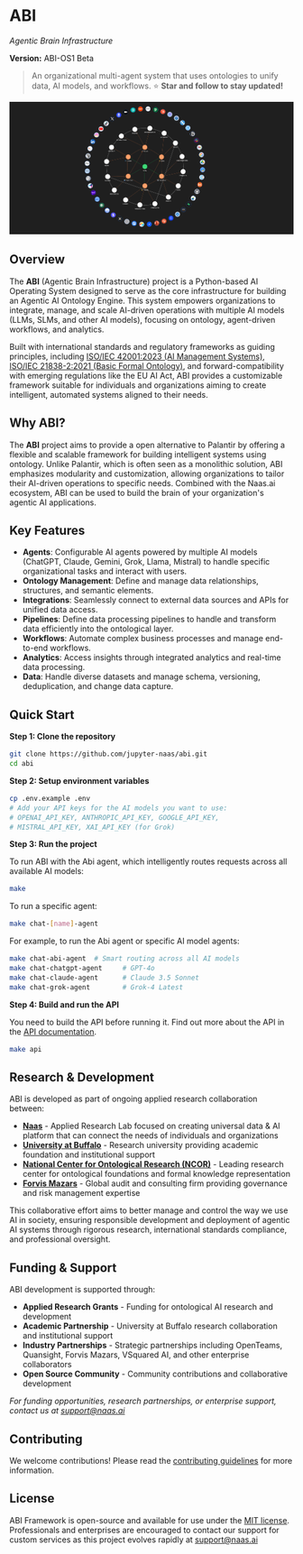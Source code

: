# ABI
*Agentic Brain Infrastructure*

**Version:** ABI-OS1 Beta 

> An organizational multi-agent system that uses ontologies to unify data, AI models, and workflows. 
⭐ **Star and follow to stay updated!**

<img src="./assets/abi-flywheel.png">

## Overview

The **ABI** (Agentic Brain Infrastructure) project is a Python-based AI Operating System designed to serve as the core infrastructure for building an Agentic AI Ontology Engine. This system empowers organizations to integrate, manage, and scale AI-driven operations with multiple AI models (LLMs, SLMs, and other AI models), focusing on ontology, agent-driven workflows, and analytics. 

Built with international standards and regulatory frameworks as guiding principles, including [ISO/IEC 42001:2023 (AI Management Systems)](https://www.iso.org/standard/42001), [ISO/IEC 21838-2:2021 (Basic Formal Ontology)](https://www.iso.org/standard/74572.html), and forward-compatibility with emerging regulations like the EU AI Act, ABI provides a customizable framework suitable for individuals and organizations aiming to create intelligent, automated systems aligned to their needs.

## Why ABI?
The **ABI** project aims to provide a open alternative to Palantir by offering a flexible and scalable framework for building intelligent systems using ontology. Unlike Palantir, which is often seen as a monolithic solution, ABI emphasizes modularity and customization, allowing organizations to tailor their AI-driven operations to specific needs. Combined with the Naas.ai ecosystem, ABI can be used to build the brain of your organization's agentic AI applications.

## Key Features

- **Agents**: Configurable AI agents powered by multiple AI models (ChatGPT, Claude, Gemini, Grok, Llama, Mistral) to handle specific organizational tasks and interact with users.
- **Ontology Management**: Define and manage data relationships, structures, and semantic elements.
- **Integrations**: Seamlessly connect to external data sources and APIs for unified data access.
- **Pipelines**: Define data processing pipelines to handle and transform data efficiently into the ontological layer.
- **Workflows**: Automate complex business processes and manage end-to-end workflows.
- **Analytics**: Access insights through integrated analytics and real-time data processing.
- **Data**: Handle diverse datasets and manage schema, versioning, deduplication, and change data capture.

## Quick Start

**Step 1: Clone the repository**

```bash
git clone https://github.com/jupyter-naas/abi.git
cd abi
```

**Step 2: Setup environment variables**

```bash
cp .env.example .env
# Add your API keys for the AI models you want to use:
# OPENAI_API_KEY, ANTHROPIC_API_KEY, GOOGLE_API_KEY, 
# MISTRAL_API_KEY, XAI_API_KEY (for Grok)
```

**Step 3: Run the project**

To run ABI with the Abi agent, which intelligently routes requests across all available AI models:

```bash
make
```

To run a specific agent:

```bash
make chat-[name]-agent
```

For example, to run the Abi agent or specific AI model agents:

```bash
make chat-abi-agent  # Smart routing across all AI models
make chat-chatgpt-agent     # GPT-4o
make chat-claude-agent      # Claude 3.5 Sonnet
make chat-grok-agent        # Grok-4 Latest
```

**Step 4: Build and run the API**

You need to build the API before running it. Find out more about the API in the [API documentation](./docs/api/deploy-api.md).

```bash
make api
```

## Research & Development

ABI is developed as part of ongoing applied research collaboration between:

- **[Naas](https://naas.ai)** - Applied Research Lab focused on creating universal data & AI platform that can connect the needs of individuals and organizations
- **[University at Buffalo](https://www.buffalo.edu/)** - Research university providing academic foundation and institutional support
- **[National Center for Ontological Research (NCOR)](https://ncor.buffalo.edu/)** - Leading research center for ontological foundations and formal knowledge representation
- **[Forvis Mazars](https://www.forvismazars.com/)** - Global audit and consulting firm providing governance and risk management expertise

This collaborative effort aims to better manage and control the way we use AI in society, ensuring responsible development and deployment of agentic AI systems through rigorous research, international standards compliance, and professional oversight.

## Funding & Support

ABI development is supported through:

- **Applied Research Grants** - Funding for ontological AI research and development
- **Academic Partnership** - University at Buffalo research collaboration and institutional support
- **Industry Partnerships** - Strategic partnerships including OpenTeams, Quansight, Forvis Mazars, VSquared AI, and other enterprise collaborators
- **Open Source Community** - Community contributions and collaborative development

*For funding opportunities, research partnerships, or enterprise support, contact us at support@naas.ai*

## Contributing

We welcome contributions! Please read the [contributing guidelines](./CONTRIBUTING.md) for more information.

## License
ABI Framework is open-source and available for use under the [MIT license](https://opensource.org/licenses/MIT). Professionals and enterprises are encouraged to contact our support for custom services as this project evolves rapidly at support@naas.ai

